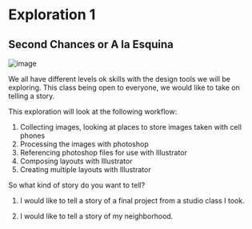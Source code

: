 # Exploration 1
## Second Chances or A la Esquina
![image](https://user-images.githubusercontent.com/6407796/36005364-2cfded96-0cec-11e8-90fc-e751696403ee.png)


We all have different levels ok skills with the design tools we will be exploring. This class being open to everyone, we would like to take on telling a story. 

This exploration will look at the following workflow:
1. Collecting images, looking at places to store images taken with cell phones
2. Processing the images with photoshop
3. Referencing photoshop files for use with Illustrator
4. Composing layouts with Illustrator
5. Creating multiple layouts with Illustrator

So what kind of story do you want to tell?

1. I would like to tell a story of a final project from a studio class I took.

2. I would like to tell a story of my neighborhood.
